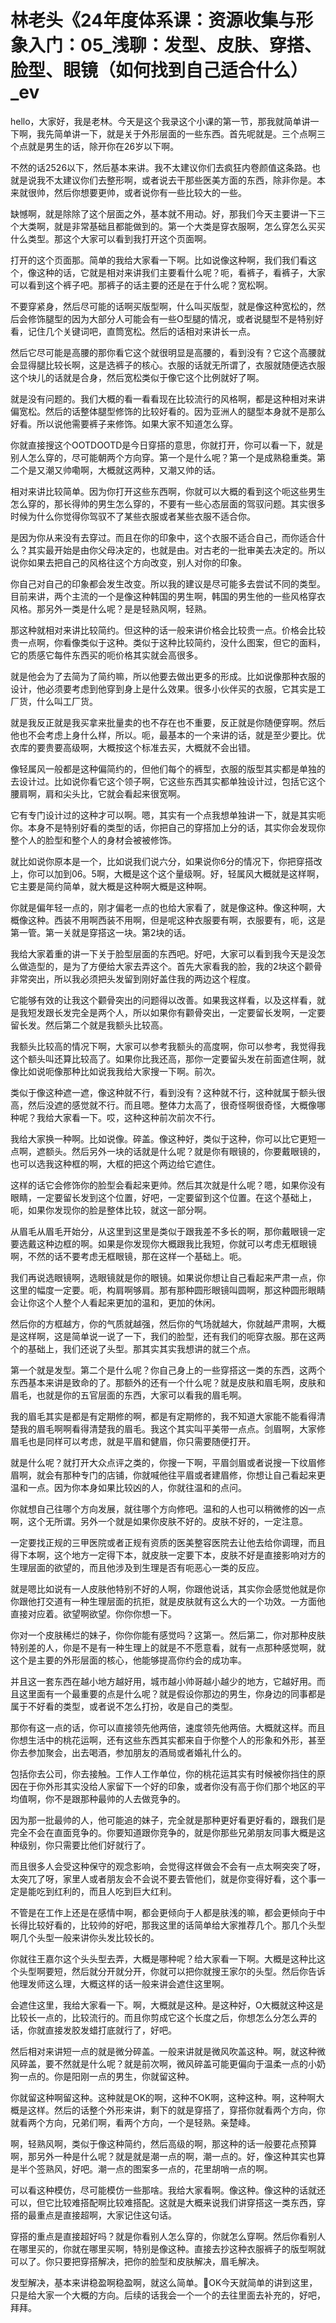 # 林老头《24年度体系课：资源收集与形象入门：05_浅聊：发型、皮肤、穿搭、脸型、眼镜（如何找到自己适合什么）_ev

hello，大家好，我是老林。今天是这个我录这个小课的第一节，那我就简单讲一下啊，我先简单讲一下，就是关于外形层面的一些东西。首先呢就是。三个点啊三个点就是男生的话，除开你在26岁以下啊。

不然的话2526以下，然后基本来讲。我不太建议你们去疯狂内卷颜值这条路。也就是说我不太建议你们去整形啊，或者说去干那些医美方面的东西，除非你是。本来就很帅，然后你想要更帅，或者说你有一些比较大的一些。

缺憾啊，就是除除了这个层面之外，基本就不用动。好，那我们今天主要讲一下三个大类啊，就是非常基础且都能做到的。第一个大类是穿衣服啊，怎么穿怎么买买什么类型。那这个大家可以看到我打开这个页面啊。

打开的这个页面那。简单的我给大家看一下啊。比如说像这种啊，我们我们看这个，像这种的话，它就是相对来讲我们主要看什么呢？呃，看裤子，看裤子，大家可以看到这个裤子吧。那裤子的话主要的还是在于什么呢？宽松啊。

不要穿紧身，然后尽可能的话啊买版型啊，什么叫买版型，就是像这种宽松的，然后会修饰腿型的因为大部分人可能会有一些O型腿的情况，或者说腿型不是特别好看，记住几个关键词吧，直筒宽松。然后的话相对来讲长一点。

然后它尽可能是高腰的那你看它这个就很明显是高腰的，看到没有？它这个高腰就会显得腿比较长啊，这是选裤子的核心。衣服的话就无所谓了，衣服就随便选衣服这个块儿的话就是合身，然后宽松类似于像它这个比例就好了啊。

就是没有问题的。我们大概的看一看看现在比较流行的风格啊，都是这种相对来讲偏宽松。然后的话整体腿型修饰的比较好看的。因为亚洲人的腿型本身就不是那么好看。所以说他需要裤子来修饰。如果大家不知道怎么穿。

你就直接搜这个OOTDOOTD是今日穿搭的意思，你就打开，你可以看一下，就是别人怎么穿的，尽可能朝两个方向穿。第一个是什么呢？第一个是成熟稳重类。第二个是又潮又帅嘞啊，大概就这两种，又潮又帅的话。

相对来讲比较简单。因为你打开这些东西啊，你就可以大概的看到这个呃这些男生怎么穿的，那长得帅的男生怎么穿的，不要有一些心态层面的驾驭问题。其实很多时候为什么你觉得你驾驭不了某些衣服或者某些衣服不适合你。

是因为你从来没有去穿过。而且在你的印象中，这个衣服不适合自己，而你适合什么？其实最开始是由你父母决定的，也就是由。对古老的一批审美去决定的。所以说你如果去把自己的风格往这个方向改变，别人对你的印象。

你自己对自己的印象都会发生改变。所以我的建议是尽可能多去尝试不同的类型。目前来讲，两个主流的一个是像这种韩国的男生啊，韩国的男生他的一些风格穿衣风格。那另外一类是什么呢？是是轻熟风啊，轻熟。

那这种就相对来讲比较简约。但这种的话一般来讲价格会比较贵一点。价格会比较贵一点啊，你看像类似于这种。类似于这种比较简约，没什么图案，但它的面料，它的质感它每件东西买的呃价格其实就会高很多。

就是他会为了去简为了简约嘛，所以他要去做出更多的形成。比如说像那种衣服的设计，他必须要考虑到他穿到身上是什么效果。很多小伙伴买的衣服，它其实是工厂货，什么叫工厂货。

就是我反正就是我买拿来批量卖的也不存在也不重要，反正就是你随便穿啊。然后他也不会考虑上身什么样，所以。呃，最基本的一个来讲的话，就是至少要比。优衣库的要贵要高级啊，大概按这个标准去买，大概就不会出错。

像轻属风一般都是这种偏简约的，但他们每个的裤型，衣服的版型其实都是单独的去设计过。比如说你看它这个领子啊，它这些东西其实都单独设计过，包括它这个腰肩啊，肩和尖头比，它就会看起来很宽啊。

它有专门设计过的这种才可以啊。嗯，其实有一个点我想单独讲一下，就是其实呃你。本身不是特别好看的类型的话，你把自己的穿搭加上分的话，其实你会发现你整个人的脸型和整个人的身材会被被修饰。

就比如说你原本是一个，比如说我们说六分，如果说你6分的情况下，你把穿搭改上，你可以加到06。5啊，大概是这个这个量级啊。好，轻属风大概就是这样啊，它主要是简约简单，就大概是这种啊大概是这种啊。

你就是偏年轻一点的，刚才偏老一点的也给大家看了，就是像这种。像这种啊，大概像这种。西装不用啊西装不用啊，但是呢这种衣服要有啊，衣服要有，呃，这是第一管。第一关就是穿搭这一块。第2块的话。

我给大家着重的讲一下关于脸型层面的东西吧。好吧，大家可以看到我今天是没怎么做造型的，是为了方便给大家去弄这个。首先大家看我的脸，我的2块这个颧骨非常突出，所以我必须把头发留到刚好盖住我的两边这个程度。

它能够有效的让我这个颧骨突出的问题得以改善。如果我这样看，以及这样看，就是我短发跟长发完全是两个人，所以如果你有颧骨突出，一定要留长发啊，一定要留长发。然后第二个就是我额头比较高。

我额头比较高的情况下啊，大家可以参考我额头的高度啊，你可以参考，我觉得我这个额头叫还算比较高了。如果你比我还高，那你一定要留头发在前面遮住啊，就像比如说呃像那种比如说我我给大家搜一下啊。前次。

类似于像这种遮一遮，像这种就不行，看到没有？这种就不行，这种就属于额头很高，然后没遮的感觉就不行。而且嗯。整体力太高了，很奇怪啊很奇怪，大概像哪种呢？我给大家看一下。哎，这种这种前次前次不行。

我给大家换一种啊。比如说像。碎盖。像这种好，类似于这种，你可以比它更短一点啊，遮额头。然后另外一块的话就是什么呢？就是你有眼镜的，你要戴眼镜的，也可以选我这种框的啊，大框的把这个两边给它遮住。

这样的话它会修饰你的脸型会看起来更帅。然后其次就是什么呢？嗯，如果你没有眼睛，一定要留长发到这个位置，好吧，一定要留到这个位置。在这个基础上，呃，如果你发现你的脸是整体比较，就这一部分啊。

从眉毛从眉毛开始分，从这里到这里是类似于跟我差不多长的啊，那你戴眼镜一定要选戴这种边框的啊。如果是你发现你大概跟我比我短，你就可以考虑无框眼镜啊，不然的话不要考虑无框眼镜，那在这样一个基础上。呃。

我们再说选眼镜啊，选眼镜就是你的眼镜。如果说你想让自己看起来严肃一点，你这里的幅度一定要。呃，构肩啊够肩。那有那种圆形眼镜叫圆啊，那这种圆形眼睛会让你这个人整个人看起来更加的温和，更加的休闲。

然后你的方框越方，你的气质就越强，然后你的气场就越大，你就越严肃啊，大概是这样啊，这是简单说一说了一下，我们的脸型，还有我们的呃穿衣服。那在这两个的基础上，我们还说了头型。那其实其实我想讲的就三个点。

第一个就是发型。第二个是什么呢？你自己身上的一些穿搭这一类的东西，这两个东西基本来讲是致命的了。那额外的还有一个什么呢？就是皮肤和眉毛啊，皮肤和眉毛，也就是你的五官层面的东西，大家可以看我的眉毛啊。

我的眉毛其实是都是有定期修的啊，都是有定期修的，我不知道大家能不能看得清楚我的眉毛啊啊看得清楚我的眉毛。我这个其实叫平美带一点点。剑眉啊，大家修眉毛也是同样可以考虑，就是平眉和健眉，你只需要随便打开。

就是什么呢？就打开大众点评之类的，你搜一下啊，平眉剑眉或者说搜一下纹眉修眉啊，就会有那种专门的店铺，你就喊他往平眉或者建眉修，你想让自己看起来更温和一点。因为你本身如果比较凶的人，你就往温和的点问。

你就想自己往哪个方向发展，就往哪个方向修吧。温和的人也可以稍微修的凶一点啊，这个无所谓。另外一个就是如果你皮肤不好的。皮肤不好的，一定注意。

一定要找正规的三甲医院或者正规有资质的医美整容医院去让他去给你调理，而且得下本啊，这个地方一定得下本，就皮肤一定要下本，皮肤不好是直接影响对方的生理层面的欲望的，而且他涉及到生理是否有呃恶心一类的反应。

就是嗯比如说有一人皮肤他特别不好的人啊，你跟他说话，其实你会感觉他就是你你跟他打交道有一种生理层面的抗拒，就是皮肤就有这么大的一个功效。一方面他直接对应着。欲望啊欲望。你你你想一下。

你对一个皮肤稀烂的妹子，你你你能有感觉吗？这第一。然后第二，你对那种皮肤特别差的人，你是不是有一种生理上的就是不不愿意看，就有一点那种感觉啊，就这个是主要的外形层面的核心，他能够提高你约会的成功率。

并且这一套东西在越小地方越好用，城市越小帅哥越小越少的地方，它越好用。而且这里面有一个最重要的点是什么呢？就是假设你那边的男生，你身边的同事都是属于不好看的类型，或者说不怎么打扮，收是自己的类型。

那你有这一点的话，你可以直接领先他两倍，速度领先他两倍。大概就这样。而且你想生活中的桃花运啊，还有这些东西其实都来自于你整个人的形象和外形，甚至你去参加聚会，出去喝酒，参加朋友的酒局或者婚礼什么的。

包括你去公司，你去接触。工作人工作单位，你的桃花运其实有时候被你挡住的原因在于你外形其实没给人家留下一个好的印象，或者你没有高于你们那个地区的平均值啊，你不是跟那种最帅的人去做竞争的。

因为那一批最帅的人，他可能追的妹子，完全就是那种更好看更好看的，跟我们是完全不会在直面竞争的。你要知道跟你竞争的，就是你那些兄弟朋友同事大概是这种级别，你只需要比他们好就行了。

而且很多人会受这种保守的观念影响，会觉得这样做会不会有一点太啊突突了呀，太突兀了呀，家里人或者朋友会不会说不要去管他们，就是你变得好看，这个事一定是能吃到红利的，而且人吃到巨大红利。

不管是在工作上还是在感情中啊，都会更倾向于人都是肤浅的嘛，都会更倾向于中长得比较好看的，比较帅的好吧，那我这里的话简单给大家推荐几个。那几个头型啊几个头型一般来讲你头发比较长的。

你就往王嘉尔这个头头型去弄，大概是哪种呢？给大家看一下啊。大概是这种比这个头型啊要短，然后就分开就分开，你就可以把你就搜王家尔的头型。然后你告诉他理发师这么理，大概这样的话一般来讲会遮住这里啊。

会遮住这里，我给大家看一下。啊，大概就是这种。是这种好，O大概就这种这是比较长一点的，比较流行的。而且你剪成它这个长度之后，你想怎么分怎么弄的话，你就直接发胶发蜡打底就行了，好吧。

然后相对来讲短一点的就是微分碎盖。一般来讲就是微风吹盖这种。啊，就这种微风碎盖，要不然就是什么呢？就是前次啊，微风碎盖可能更偏向于温柔一点的小奶狗一点的。你是阳刚一点的男生，你就留这种。

你就留这种啊留这种。这种就是OK的啊，这种不OK啊，这种这种。啊，这种啊大概是这样。然后的话整个外形来讲，剩下的就是穿搭了，穿搭你就看两个方向，你就看两个方向，兄弟们啊，看两个方向，一个是轻熟。亲楚峰。

啊，轻熟风啊，类似于像这种简约，然后高级的啊，那这种的话一般要花点预算啊，那另外一种是什么呢？就是就是潮一点的啊，潮一点的。好，像这种其实也算是半个签熟风，好吧。潮一点的图案多一点的，花里胡哨一点的啊。

可以看这种模仿，尽可能模仿一些那啥。我给大家看啊。像这种。像这种的话就还可以，但它比较难搭配啊比较难搭配。这就是大概来说我们讲穿搭这一类东西，穿搭的最重点是直接超啊，大家记住这句话。

穿搭的重点是直接超好吗？就是你看别人怎么穿的，你就怎么穿啊。然后你看别人在哪里买的，你就在哪里买啊，特别是像这种。直接去抄这种衣服裤子的版型啊就可以了。你只要把穿搭解决，把你的脸型和皮肤解决，眉毛解决。

发型解决，基本来讲稳盈啊稳盈啊，就这么简单。🤧OK今天就简单的讲到这里，只是给大家一个大概的方向。后续的话我会一个一个的去往里面去补充的，好吧，拜拜。

